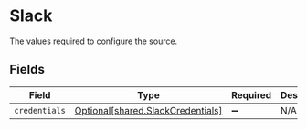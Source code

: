 # Slack

The values required to configure the source.


## Fields

| Field                                                                            | Type                                                                             | Required                                                                         | Description                                                                      |
| -------------------------------------------------------------------------------- | -------------------------------------------------------------------------------- | -------------------------------------------------------------------------------- | -------------------------------------------------------------------------------- |
| `credentials`                                                                    | [Optional[shared.SlackCredentials]](undefined/models/shared/slackcredentials.md) | :heavy_minus_sign:                                                               | N/A                                                                              |